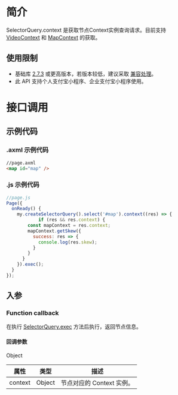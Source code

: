 
# 简介
SelectorQuery.context 是获取节点Context实例查询请求。目前支持 [VideoContext](https://opendocs.alipay.com/mini/006lnn) 和 [MapContext](https://opendocs.alipay.com/mini/api/mapcontext) 的获取。

## 使用限制

- 基础库 [2.7.3](https://opendocs.alipay.com/mini/01iq3i) 或更高版本，若版本较低，建议采取 [兼容处理](https://opendocs.alipay.com/mini/framework/compatibility)。
- 此 API 支持个人支付宝小程序、企业支付宝小程序使用。

# 接口调用

## 示例代码

### .axml 示例代码
```html
//page.axml
<map id="map" />
```

### .js 示例代码
```javascript
//page.js
Page({
  onReady() {
    my.createSelectorQuery().select('#map').context((res) => {
			if (res && res.context) {
        const mapContext = res.context;
        mapContext.getSkew({
          success: res => {
            console.log(res.skew);
          }
        }
      }
    }).exec();
  }
});
```

## 入参

### Function callback
在执行 [SelectorQuery.exec](https://opendocs.alipay.com/mini/api/baz2hg) 方法后执行，返回节点信息。

#### 回调参数
Object

| **属性** | **类型** | **描述** |
| --- | --- | --- |
| context | Object | 节点对应的 Context 实例。 |

